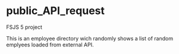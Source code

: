 # public_API_request
 FSJS 5 project

 This is an employee directory wich randomly shows a list of random emplyees loaded from
 external API.

